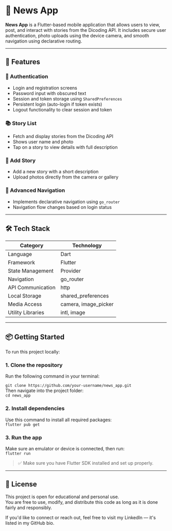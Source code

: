 # 📰 News App

**News App** is a Flutter-based mobile application that allows users to view, post, and interact with stories from the Dicoding API. It includes secure user authentication, photo uploads using the device camera, and smooth navigation using declarative routing.

---

## 🚀 Features

### 🔐 Authentication
- Login and registration screens
- Password input with obscured text
- Session and token storage using `SharedPreferences`
- Persistent login (auto-login if token exists)
- Logout functionality to clear session and token

### 📚 Story List
- Fetch and display stories from the Dicoding API
- Shows user name and photo
- Tap on a story to view details with full description

### 📸 Add Story
- Add a new story with a short description
- Upload photos directly from the camera or gallery

### 🔄 Advanced Navigation
- Implements declarative navigation using `go_router`
- Navigation flow changes based on login status

---

## 🛠 Tech Stack

| Category          | Technology           |
|-------------------|----------------------|
| Language          | Dart                 |
| Framework         | Flutter              |
| State Management  | Provider             |
| Navigation        | go_router            |
| API Communication | http                 |
| Local Storage     | shared_preferences   |
| Media Access      | camera, image_picker |
| Utility Libraries | intl, image          |

---

## 📦 Getting Started

To run this project locally:

### 1. Clone the repository
Run the following command in your terminal:

`git clone https://github.com/your-username/news_app.git`  
Then navigate into the project folder:  
`cd news_app`

### 2. Install dependencies
Use this command to install all required packages:  
`flutter pub get`

### 3. Run the app
Make sure an emulator or device is connected, then run:  
`flutter run`

> ✅ Make sure you have Flutter SDK installed and set up properly.

---

## 📄 License

This project is open for educational and personal use.  
You are free to use, modify, and distribute this code as long as it is done fairly and responsibly.

If you'd like to connect or reach out, feel free to visit my LinkedIn — it's listed in my GitHub bio.